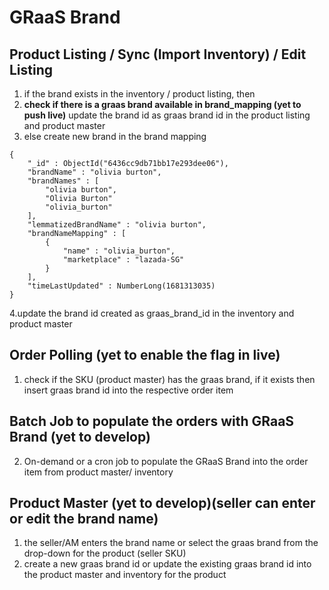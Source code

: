 # GRaaS Brand

## Product Listing / Sync (Import Inventory) / Edit Listing

1. if the brand exists in the inventory / product listing, then
2. **check if there is a graas brand available in brand_mapping (yet to push live)** update the brand id as graas brand id in the product listing and product master
3. else create new brand in the brand mapping 
```
{
    "_id" : ObjectId("6436cc9db71bb17e293dee06"),
    "brandName" : "olivia burton",
    "brandNames" : [ 
        "olivia burton",
        "Olivia Burton"
        "olivia_burton"
    ],
    "lemmatizedBrandName" : "olivia burton",
    "brandNameMapping" : [ 
        {
            "name" : "olivia_burton",
            "marketplace" : "lazada-SG"
        }
    ],
    "timeLastUpdated" : NumberLong(1681313035)
}
```

4.update the brand id created as graas_brand_id in the inventory and product master 


## Order Polling (yet to enable the flag in live)
1. check if the SKU (product master) has the graas brand, if it exists then insert graas brand id into the respective order item

## Batch Job to populate the orders with GRaaS Brand (yet to develop)
2. On-demand or a cron job to populate the GRaaS Brand into the order item from product master/ inventory


## Product Master (yet to develop)(seller can enter or edit the brand name)
1. the seller/AM enters the brand name or select the graas brand from the drop-down for the product (seller SKU)
2. create a new graas brand id or update the existing graas brand id into the product master and inventory for the product 
